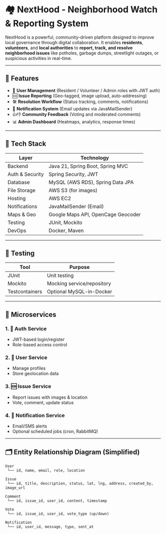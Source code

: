 # 🏘️ NextHood - Neighborhood Watch & Reporting System

NextHood is a powerful, community-driven platform designed to improve local governance through digital collaboration. It enables **residents**, **volunteers**, and **local authorities** to **report, track, and resolve neighborhood issues** like potholes, garbage dumps, streetlight outages, or suspicious activities in real-time.

---

## 🚀 Features

- 🔐 **User Management** (Resident / Volunteer / Admin roles with JWT auth)
- 🆘 **Issue Reporting** (Geo-tagged, image upload, auto-addressing)
- 🛠️ **Resolution Workflow** (Status tracking, comments, notifications)
- 📢 **Notification System** (Email updates via JavaMailSender)
- 👍👎 **Community Feedback** (Voting and moderated comments)
- 📊 **Admin Dashboard** (Heatmaps, analytics, response times)

---
## 🔧 Tech Stack

| Layer         | Technology                                     |
|---------------|------------------------------------------------|
| Backend       | Java 21, Spring Boot, Spring MVC              |
| Auth & Security | Spring Security, JWT                        |
| Database      | MySQL (AWS RDS), Spring Data JPA              |
| File Storage  | AWS S3 (for images)                           |
| Hosting       | AWS EC2                                       |
| Notifications | JavaMailSender (Email)          |
| Maps & Geo    | Google Maps API, OpenCage Geocoder            |
| Testing       | JUnit, Mockito                                |
| DevOps        | Docker, Maven                                 |

---

## 🧪 Testing

| Tool         | Purpose                        |
|--------------|--------------------------------|
| JUnit        | Unit testing                   |
| Mockito      | Mocking service/repository     |
| Testcontainers | Optional MySQL-in-Docker     |

---

## 📁 Microservices

### 1. 🔐 Auth Service
- JWT-based login/register
- Role-based access control

### 2. 👤 User Service
- Manage profiles
- Store geolocation data

### 3. 🆘 Issue Service
- Report issues with images & location
- Vote, comment, update status

### 4. 📢 Notification Service
- Email/SMS alerts
- Optional scheduled jobs (cron, RabbitMQ)

---

## 🗂️ Entity Relationship Diagram (Simplified)

```text
User
 └── id, name, email, role, location

Issue
 └── id, title, description, status, lat, lng, address, created_by, image_url

Comment
 └── id, issue_id, user_id, content, timestamp

Vote
 └── id, issue_id, user_id, vote_type (up/down)

Notification
 └── id, user_id, message, type, sent_at
